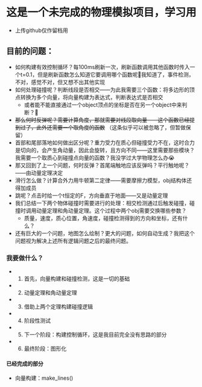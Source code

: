 # 这是一个未完成的物理模拟项目，学习用
- 上传github仅作留档用

## 目前的问题：
- 如何构建有效控制循环？每100ms刷新一次，刷新函数调用其他函数时传入一个t=0.1，但是刷新函数怎么知道它要调用哪个函数呢🤔我知道了，事件检测，不对，感觉不对，但又想不出其他实现
- 如何处理碰撞呢？判断线段是否相交——为此我需要三个函数：将多边形的顶点转换为多个向量，将向量构建为表达式，判断表达式是否相交
  - 或者能不能直接通过一个object顶点的坐标是否在另一个object中来判断？🤔
- ~~那么何时反弹呢？需要计算角度，那就需要对线段取向量——这个函数已经提到过了，此外还需要一个取角度的函数~~  （这条似乎可以被忽略了，但暂做保留）
- 首部和尾部落地如何做出区分呢？重力受力在质心但碰撞受力不在，这时合力是切向的，会产生角动量，因此会旋转，且方向不同——这里需要那些模块？我需要一个取质心到碰撞点向量的函数？我没学过大学物理怎么办😭
- 那又回到了上一个问题，何时反弹？首尾端触地应该反弹吗？平行触地呢？——由动量定理决定
- 滑行怎么做？计算合外力用牛顿第二定律——需要摩擦力模型，obj结构体还得加成员
- 跳呢？点击时给一个t恒定的F，方向垂直于地面——又是动量定理
- 我们总结一下两个物体碰撞时需要进行的处理：相交检测通过后触发碰撞，碰撞时调用动量定理和角动量定理。这个过程中两个obj需要交换哪些参数？
  - 质量，速度，质心位置，角速度，碰撞检测得到的方向和坐标，还有什么？
- 还有巨大的一个问题，地图怎么绘制？更大的问题，如何自动生成？我把这个问题视为解决上述所有逻辑问题之后的最终问题。

### 我要做什么？
- 1. 首先，向量构建和碰撞检测，这是一切的基础
- 2. 动量定理和角动量定理
- 3. 借助上两个定理构建碰撞逻辑
- 4. 阶段性测试
- 5. 下一个阶段：构建控制循环，这是我目前完全没有思路的部分
- 6. 最终阶段：图形化

#### 已经完成的部分
- 向量构建：make_lines()